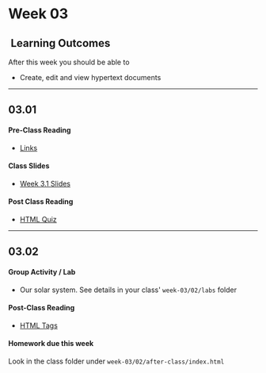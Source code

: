 # Week 03

## <i class="fa fa-star"></i>&nbsp;Learning Outcomes ###
After this week you should be able to 

- Create, edit and view hypertext documents


---  

## 03.01 

#### Pre-Class Reading

- [Links](https://ryanstutorials.net/html-tutorial/html-links.php)

#### Class Slides 

- [Week 3.1 Slides](./slides/ist263-w3-1.pdf)

#### Post Class Reading  

- [HTML Quiz](https://www.w3schools.com/html/html_quiz.asp)

---  

## 03.02 

#### Group Activity / Lab

- Our solar system. See details in your class' `week-03/02/labs` folder


#### Post-Class Reading
- [HTML Tags](https://developer.mozilla.org/en-US/docs/Web/HTML/Element)


#### Homework due this week ###

Look in the class folder under `week-03/02/after-class/index.html`
